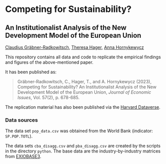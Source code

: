 # Competing for Sustainability?
## An Institutionalist Analysis of the New Development Model of the European Union

[Claudius Gräbner-Radkowitsch](https://claudius-graebner.com/),
[Theresa Hager](https://www.jku.at/institut-fuer-die-gesamtanalyse-der-wirtschaft/ueber-uns/team/theresa-hager/),
[Anna Hornykewycz](https://www.jku.at/institut-fuer-die-gesamtanalyse-der-wirtschaft/ueber-uns/team/anna-hornykewycz/)

This repository contains all data and code to replicate the empirical findings and figures of the above-mentioned paper.

It has been published as:

> Gräbner-Radkowitsch, C., Hager, T., and A. Hornykewycz (2023),
Competing for Sustainability? An Institutionalist Analysis of the New Development Model of the European Union, *Journal of Economic Issues*, Vol. 57(2), p. 678-685.

The replication material has also been published via the 
[Harvard Dataverse](http://doi.org/10.7910/DVN/JD6VUQ).

### Data sources

The data set `pop_data.csv` was obtained from the World Bank (indicator: `SP.POP.TOTL`).

The data sets `cba_disagg.csv` and `pba_disagg.csv` are created by the scripts in the directory `python`. The base data are the industry-by-industry matrices from
[EXIOBASE3](doi.org/10.5281/zenodo.5589597).
